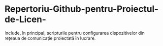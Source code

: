 # Repertoriu-Github-pentru-Proiectul-de-Licen-
Include, în principal, scripturile pentru configurarea dispozitivelor din rețeaua de comunicație proiectată în lucrare.
